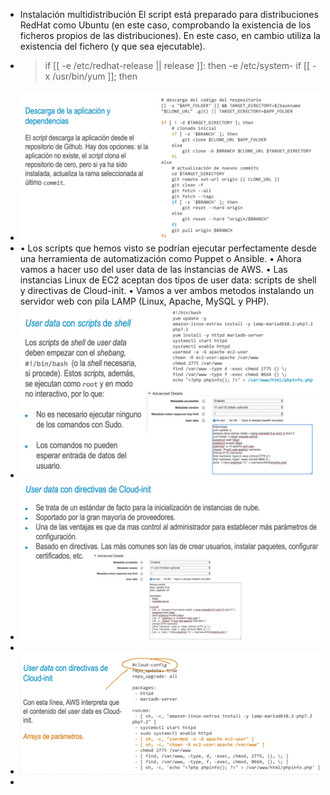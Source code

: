 - Instalación multidistribución
  El script está preparado para distribuciones RedHat como Ubuntu (en este caso,
  comprobando la existencia de los ficheros propios de las distribuciones).
  En este caso, en cambio utiliza la existencia del fichero (y que sea ejecutable).
- > if [[ -e /etc/redhat-release || release ]]:
  then
  -e /etc/system-
  if [[ -x /usr/bin/yum ]];
  then
- ![ScreenShot Tool -20240605202910.png](../assets/ScreenShot_Tool_-20240605202910_1717633766911_0.png)
- • Los scripts que hemos visto se podrían ejecutar perfectamente desde una herramienta de
  automatización como Puppet o Ansible.
  • Ahora vamos a hacer uso del user data de las instancias de AWS.
  • Las instancias Linux de EC2 aceptan dos tipos de user data: scripts de shell y directivas de Cloud-init.
  • Vamos a ver ambos metodos instalando un servidor web con pila LAMP (Linux, Apache, MySQL y
  PHP).
- ![ScreenShot Tool -20240605203330.png](../assets/ScreenShot_Tool_-20240605203330_1717634039032_0.png)
- ![ScreenShot Tool -20240605203548.png](../assets/ScreenShot_Tool_-20240605203548_1717634167804_0.png)
-
- ![ScreenShot Tool -20240605203738.png](../assets/ScreenShot_Tool_-20240605203738_1717634289842_0.png)
-